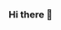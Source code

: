 ### Hi there 👋

<!--
**goktugsultan/goktugsultan** is a ✨ _special_ ✨ repository because its `README.md` (this file) appears on your GitHub profile.

*I am a front-end developer who is interested in web technologies. I am still improving myself about that topic. Also, I like sharing posts about
web technologies on Medium platform. The technologies that I am especially into are JavaScript frameworks and React Native.
